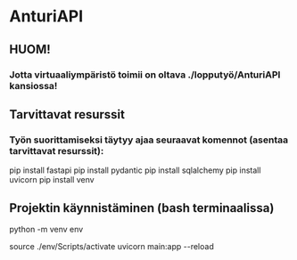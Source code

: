 # AnturiAPI
 
## HUOM!
### Jotta virtuaaliympäristö toimii on oltava ./lopputyö/AnturiAPI kansiossa!


## Tarvittavat resurssit
### Työn suorittamiseksi täytyy ajaa seuraavat komennot (asentaa tarvittavat resurssit):

pip install fastapi
pip install pydantic
pip install sqlalchemy
pip install uvicorn
pip install venv


## Projektin käynnistäminen (bash terminaalissa)

python -m venv env

source ./env/Scripts/activate
uvicorn main:app --reload

